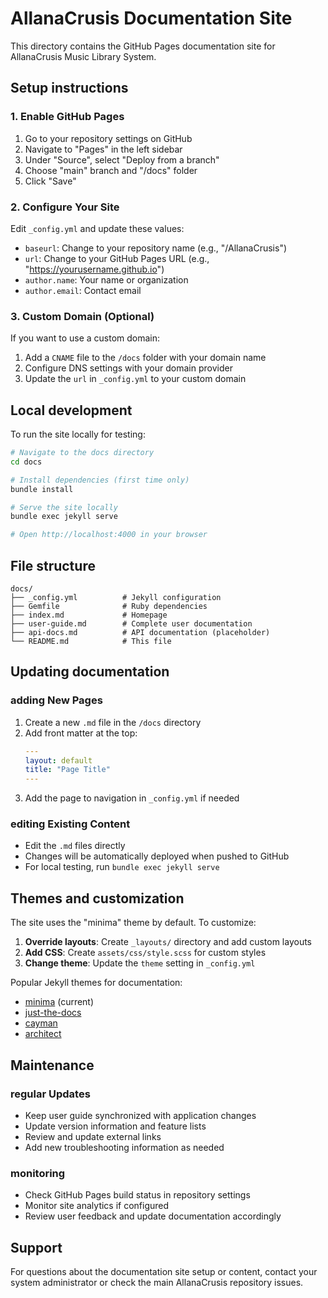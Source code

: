 # AllanaCrusis Documentation Site

This directory contains the GitHub Pages documentation site for AllanaCrusis Music Library System.

## Setup instructions

### 1. Enable GitHub Pages
1. Go to your repository settings on GitHub
2. Navigate to "Pages" in the left sidebar
3. Under "Source", select "Deploy from a branch"
4. Choose "main" branch and "/docs" folder
5. Click "Save"

### 2. Configure Your Site
Edit `_config.yml` and update these values:
- `baseurl`: Change to your repository name (e.g., "/AllanaCrusis")
- `url`: Change to your GitHub Pages URL (e.g., "https://yourusername.github.io")
- `author.name`: Your name or organization
- `author.email`: Contact email

### 3. Custom Domain (Optional)
If you want to use a custom domain:
1. Add a `CNAME` file to the `/docs` folder with your domain name
2. Configure DNS settings with your domain provider
3. Update the `url` in `_config.yml` to your custom domain

## Local development

To run the site locally for testing:

```bash
# Navigate to the docs directory
cd docs

# Install dependencies (first time only)
bundle install

# Serve the site locally
bundle exec jekyll serve

# Open http://localhost:4000 in your browser
```

## File structure

```
docs/
├── _config.yml          # Jekyll configuration
├── Gemfile              # Ruby dependencies
├── index.md             # Homepage
├── user-guide.md        # Complete user documentation
├── api-docs.md          # API documentation (placeholder)
└── README.md            # This file
```

## Updating documentation

### adding New Pages
1. Create a new `.md` file in the `/docs` directory
2. Add front matter at the top:
   ```yaml
   ---
   layout: default
   title: "Page Title"
   ---
   ```
3. Add the page to navigation in `_config.yml` if needed

### editing Existing Content
- Edit the `.md` files directly
- Changes will be automatically deployed when pushed to GitHub
- For local testing, run `bundle exec jekyll serve`

## Themes and customization

The site uses the "minima" theme by default. To customize:

1. **Override layouts**: Create `_layouts/` directory and add custom layouts
2. **Add CSS**: Create `assets/css/style.scss` for custom styles
3. **Change theme**: Update the `theme` setting in `_config.yml`

Popular Jekyll themes for documentation:
- [minima](https://github.com/jekyll/minima) (current)
- [just-the-docs](https://github.com/pmarsceill/just-the-docs)
- [cayman](https://github.com/pages-themes/cayman)
- [architect](https://github.com/pages-themes/architect)

## Maintenance

### regular Updates
- Keep user guide synchronized with application changes
- Update version information and feature lists
- Review and update external links
- Add new troubleshooting information as needed

### monitoring
- Check GitHub Pages build status in repository settings
- Monitor site analytics if configured
- Review user feedback and update documentation accordingly

## Support

For questions about the documentation site setup or content, contact your system administrator or check the main AllanaCrusis repository issues.